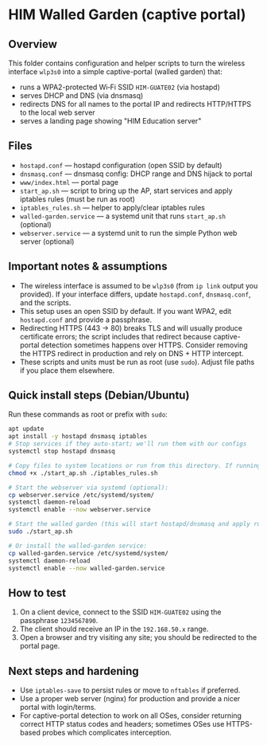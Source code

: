 HIM Walled Garden (captive portal)
=================================

Overview
--------

This folder contains configuration and helper scripts to turn the wireless
interface `wlp3s0` into a simple captive-portal (walled garden) that:

- runs a WPA2-protected Wi‑Fi SSID `HIM-GUATE02` (via hostapd)
- serves DHCP and DNS (via dnsmasq)
- redirects DNS for all names to the portal IP and redirects HTTP/HTTPS to the local web server
- serves a landing page showing "HIM Education server"

Files
-----

- `hostapd.conf` — hostapd configuration (open SSID by default)
- `dnsmasq.conf` — dnsmasq config: DHCP range and DNS hijack to portal
- `www/index.html` — portal page
- `start_ap.sh` — script to bring up the AP, start services and apply iptables rules (must be run as root)
- `iptables_rules.sh` — helper to apply/clear iptables rules
- `walled-garden.service` — a systemd unit that runs `start_ap.sh` (optional)
- `webserver.service` — a systemd unit to run the simple Python web server (optional)

Important notes & assumptions
---------------------------

- The wireless interface is assumed to be `wlp3s0` (from `ip link` output you provided). If your interface differs, update `hostapd.conf`, `dnsmasq.conf`, and the scripts.
- This setup uses an open SSID by default. If you want WPA2, edit `hostapd.conf` and provide a passphrase.
- Redirecting HTTPS (443 -> 80) breaks TLS and will usually produce certificate errors; the script includes that redirect because captive-portal detection sometimes happens over HTTPS. Consider removing the HTTPS redirect in production and rely on DNS + HTTP intercept.
- These scripts and units must be run as root (use `sudo`). Adjust file paths if you place them elsewhere.

Quick install steps (Debian/Ubuntu)
----------------------------------

Run these commands as root or prefix with `sudo`:

```bash
apt update
apt install -y hostapd dnsmasq iptables
# Stop services if they auto-start; we'll run them with our configs
systemctl stop hostapd dnsmasq

# Copy files to system locations or run from this directory. If running from here:
chmod +x ./start_ap.sh ./iptables_rules.sh

# Start the webserver via systemd (optional):
cp webserver.service /etc/systemd/system/
systemctl daemon-reload
systemctl enable --now webserver.service

# Start the walled garden (this will start hostapd/dnsmasq and apply rules):
sudo ./start_ap.sh

# Or install the walled-garden service:
cp walled-garden.service /etc/systemd/system/
systemctl daemon-reload
systemctl enable --now walled-garden.service
```

How to test
-----------

1. On a client device, connect to the SSID `HIM-GUATE02` using the passphrase `1234567890`.
2. The client should receive an IP in the `192.168.50.x` range.
3. Open a browser and try visiting any site; you should be redirected to the portal page.

Next steps and hardening
------------------------

- Use `iptables-save` to persist rules or move to `nftables` if preferred.
- Use a proper web server (nginx) for production and provide a nicer portal with login/terms.
- For captive-portal detection to work on all OSes, consider returning correct HTTP status codes and headers; sometimes OSes use HTTPS-based probes which complicates interception.
